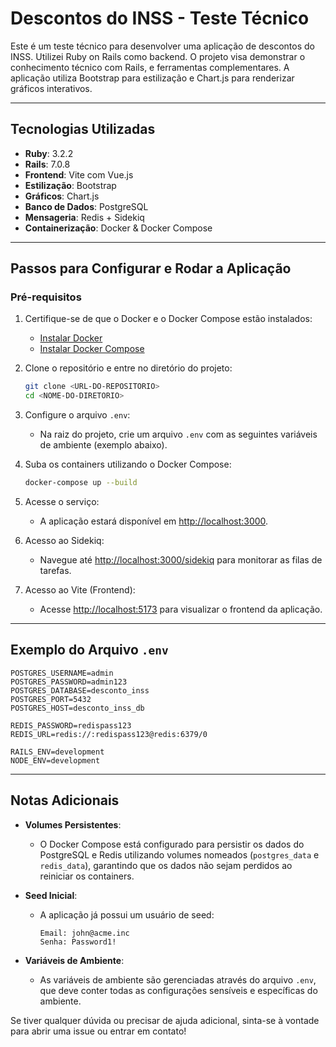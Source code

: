 
# Descontos do INSS - Teste Técnico

Este é um teste técnico para desenvolver uma aplicação de descontos do INSS. Utilizei Ruby on Rails como backend. O projeto visa demonstrar o conhecimento técnico com Rails, e ferramentas complementares. A aplicação utiliza Bootstrap para estilização e Chart.js para renderizar gráficos interativos.

---

## Tecnologias Utilizadas

- **Ruby**: 3.2.2
- **Rails**: 7.0.8
- **Frontend**: Vite com Vue.js
- **Estilização**: Bootstrap
- **Gráficos**: Chart.js
- **Banco de Dados**: PostgreSQL
- **Mensageria**: Redis + Sidekiq
- **Containerização**: Docker & Docker Compose

---

## Passos para Configurar e Rodar a Aplicação

### Pré-requisitos

1. Certifique-se de que o Docker e o Docker Compose estão instalados:
   - [Instalar Docker](https://www.docker.com/get-started)
   - [Instalar Docker Compose](https://docs.docker.com/compose/install/)

2. Clone o repositório e entre no diretório do projeto:
   ```bash
   git clone <URL-DO-REPOSITORIO>
   cd <NOME-DO-DIRETORIO>
   ```

3. Configure o arquivo `.env`:
   - Na raiz do projeto, crie um arquivo `.env` com as seguintes variáveis de ambiente (exemplo abaixo).

4. Suba os containers utilizando o Docker Compose:
   ```bash
   docker-compose up --build
   ```

5. Acesse o serviço:
   - A aplicação estará disponível em [http://localhost:3000](http://localhost:3000).

6. Acesso ao Sidekiq:
   - Navegue até [http://localhost:3000/sidekiq](http://localhost:3000/sidekiq) para monitorar as filas de tarefas.

7. Acesso ao Vite (Frontend):
   - Acesse [http://localhost:5173](http://localhost:5173) para visualizar o frontend da aplicação.

---

## Exemplo do Arquivo `.env`

```env
POSTGRES_USERNAME=admin
POSTGRES_PASSWORD=admin123
POSTGRES_DATABASE=desconto_inss
POSTGRES_PORT=5432
POSTGRES_HOST=desconto_inss_db

REDIS_PASSWORD=redispass123
REDIS_URL=redis://:redispass123@redis:6379/0

RAILS_ENV=development
NODE_ENV=development
```

---

## Notas Adicionais

- **Volumes Persistentes**:
  - O Docker Compose está configurado para persistir os dados do PostgreSQL e Redis utilizando volumes nomeados (`postgres_data` e `redis_data`), garantindo que os dados não sejam perdidos ao reiniciar os containers.

- **Seed Inicial**:
  - A aplicação já possui um usuário de seed:
    ```
    Email: john@acme.inc
    Senha: Password1!
    ```

- **Variáveis de Ambiente**:
  - As variáveis de ambiente são gerenciadas através do arquivo `.env`, que deve conter todas as configurações sensíveis e específicas do ambiente.

Se tiver qualquer dúvida ou precisar de ajuda adicional, sinta-se à vontade para abrir uma issue ou entrar em contato!